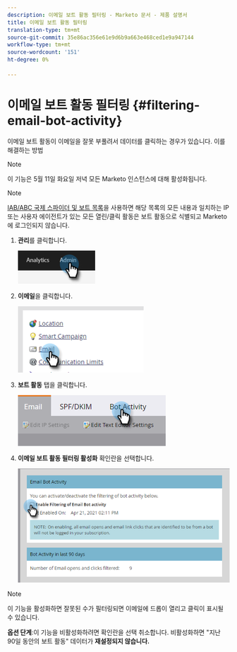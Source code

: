 ```yaml
---
description: 이메일 보트 활동 필터링 - Marketo 문서 - 제품 설명서
title: 이메일 보트 활동 필터링
translation-type: tm+mt
source-git-commit: 35e86ac356e61e9d6b9a663e468ced1e9a947144
workflow-type: tm+mt
source-wordcount: '151'
ht-degree: 0%

---
```


# 이메일 보트 활동 필터링 {#filtering-email-bot-activity}

이메일 보트 활동이 이메일을 잘못 부풀려서 데이터를 클릭하는 경우가 있습니다. 이를 해결하는 방법

>[!NOTE]
>
>이 기능은 5월 11일 화요일 저녁 모든 Marketo 인스턴스에 대해 활성화됩니다.

>[!NOTE]
>
>[IAB/ABC 국제 스파이더 및 보트 목록](https://www.iab.com/guidelines/iab-abc-international-spiders-bots-list/)을 사용하면 해당 목록의 모든 내용과 일치하는 IP 또는 사용자 에이전트가 있는 모든 열린/클릭 활동은 보트 활동으로 식별되고 Marketo에 로그인되지 않습니다.

1. **관리**&#x200B;를 클릭합니다.

   ![](assets/filtering-email-bot-activity-1.png)

1. **이메일**&#x200B;을 클릭합니다.

   ![](assets/filtering-email-bot-activity-2.png)

1. **보트 활동** 탭을 클릭합니다.

   ![](assets/filtering-email-bot-activity-3.png)

1. **이메일 보트 활동 필터링 활성화** 확인란을 선택합니다.

   ![](assets/filtering-email-bot-activity-4.png)

>[!NOTE]
>
>이 기능을 활성화하면 잘못된 수가 필터링되면 이메일에 드롭이 열리고 클릭이 표시될 수 있습니다.

**옵션 단계**:이 기능을 비활성화하려면 확인란을 선택 취소합니다. 비활성화하면 &quot;지난 90일 동안의 보트 활동&quot; 데이터가 **재설정되지 않습니다.**

